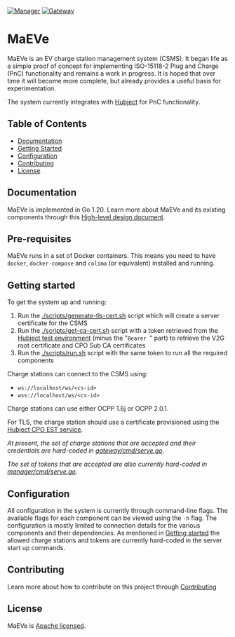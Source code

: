 [![Manager](https://github.com/twlabs/maeve-csms/workflows/Manager/badge.svg)](https://github.com/twlabs/maeve-csms/actions/workflows/manager.yml)
[![Gateway](https://github.com/twlabs/maeve-csms/workflows/Gateway/badge.svg)](https://github.com/twlabs/maeve-csms/actions/workflows/gateway.yml)

# MaEVe

MaEVe is an EV charge station management system (CSMS). It began life as a simple proof of concept for
implementing ISO-15118-2 Plug and Charge (PnC) functionality and remains a work in progress. It is hoped that over
time it will become more complete, but already provides a useful basis for experimentation.

The system currently integrates with [Hubject](https://hubject.stoplight.io/) for PnC functionality. 

## Table of Contents
- [Documentation](#documentation)
- [Getting Started](#getting-started)
- [Configuration](#configuration)
- [Contributing](#contributing)
- [License](#license)

## Documentation
MaEVe is implemented in Go 1.20. Learn more about MaEVe and its existing components through this [High-level design document](./docs/design.md).

## Pre-requisites

MaEVe runs in a set of Docker containers. This means you need to have `docker`, `docker-compose` and `colima` (or equivalent) installed and running. 

## Getting started

To get the system up and running:

1. Run the [./scripts/generate-tls-cert.sh](./scripts/generate-tls-cert.sh) script which will create a server
certificate for the CSMS
2. Run the [./scripts/get-ca-cert.sh](./scripts/get-ca-cert.sh) script with a token retrieved from 
the [Hubject test environment](https://hubject.stoplight.io/docs/open-plugncharge/6bb8b3bc79c2e-authorization-token) (minus the "`Bearer `" part) 
to retrieve the V2G root certificate and CPO Sub CA certificates
3. Run the [./scripts/run.sh](./scripts/run.sh) script with the same token to run all the required components

Charge stations can connect to the CSMS using:
* `ws://localhost/ws/<cs-id>`
* `wss://localhost/ws/<cs-id>`

Charge stations can use either OCPP 1.6j or OCPP 2.0.1.

For TLS, the charge station should use a certificate provisioned using the 
[Hubject CPO EST service](https://hubject.stoplight.io/docs/open-plugncharge/486f0b8b3ded4-simple-enroll-iso-15118-2-and-iso-15118-20).

_At present, the set of charge stations that are accepted and their credentials are hard-coded
in [gateway/cmd/serve.go](gateway/cmd/serve.go)._

_The set of tokens that are accepted are also currently hard-coded in [manager/cmd/serve.go](manager/cmd/serve.go)._

## Configuration

All configuration in the system is currently through command-line flags. The available flags for each
component can be viewed using the `-h` flag. The configuration is mostly limited to connection details for the
various components and their dependencies. As mentioned in [Getting started](#getting-started) the allowed charge
stations and tokens are currently hard-coded in the server start up commands.

## Contributing

Learn more about how to contribute on this project through [Contributing](./CONTRIBUTING.md)

## License
MaEVe is [Apache licensed](./LICENSE).
